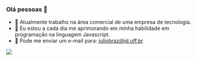 ### Olá pessoas 👋
- 🔭 Atualmente trabalho na área comercial de uma empresa de tecnologia.
- 🌱 Eu estou a cada dia me aprimorando em minha habilidade em programação na linguagem Javascript.
- 📨 Pode me enviar um e-mail para: juliobraz@id.uff.br

<picture>
<source 
  srcset="https://github-readme-stats.vercel.app/api?username=Julio-Braz&show_icons=true&theme=react"
  media="(prefers-color-scheme: dark)"
/>
<source
  srcset="https://github-readme-stats.vercel.app/api?username=Julio-Braz&count_private=true&show_icons=truetheme=vue"
  media="(prefers-color-scheme: light), (prefers-color-scheme: no-preference)"
/>
<img src="https://github-readme-stats.vercel.app/api?username=Julio-Braz&show_icons=true" />
</picture>
